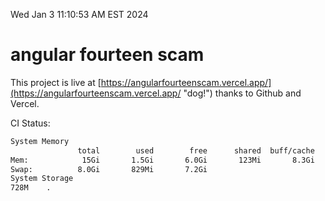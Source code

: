 Wed Jan  3 11:10:53 AM EST 2024

# angular fourteen scam


This project is live at [https://angularfourteenscam.vercel.app/](https://angularfourteenscam.vercel.app/ "dog!") thanks to Github and Vercel.

CI Status: 

```bash
System Memory
               total        used        free      shared  buff/cache   available
Mem:            15Gi       1.5Gi       6.0Gi       123Mi       8.3Gi        13Gi
Swap:          8.0Gi       829Mi       7.2Gi
System Storage
728M	.
```
```bash
